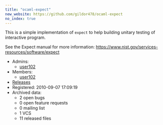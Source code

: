 ```yaml
---
title: "ocaml-expect"
new_website: https://github.com/gildor478/ocaml-expect
no_index: true
---
```


This is a simple implementation of `expect` to help building unitary testing of interactive program.

See the Expect manual for more information: https://www.nist.gov/services-resources/software/expect

* Admins:
  * [user102](/users/user102)
* Members:
  * [user102](/users/user102)
* [Releases](https://download.ocamlcore.org/ocaml-expect)
* Registered: 2010-09-07 17:09:19
* Archived data:
  * 2 open bugs
  * 0 open feature requests
  * 0 mailing list
  * 1 VCS
  * 11 released files
